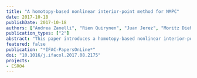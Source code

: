 ```yaml
---
title: "A homotopy-based nonlinear interior-point method for NMPC"
date: 2017-10-18
publishDate: 2017-10-18
authors: ["Andrea Zanelli", "Rien Quirynen", "Juan Jerez", "Moritz Diehl"]
publication_types: ["2"]
abstract: "This paper introduces a homotopy-based nonlinear interior-point method that can exploit warm-starts for an efficient real-time implementation of nonlinear model predictive control (NMPC). The algorithm performs a homotopy on a tightened problem with a fixed value of the barrier parameter during which the initial state is changed gradually. Once an approximate solution to the tightened problem is obtained, a second homotopy is performed that shrinks the barrier parameter in order to compute a solution to the original problem. Theoretical results are presented on the local convergence, which provide a second order contraction estimate for both phases of the algorithm. In order to assess the potential of the proposed scheme, it has been implemented in the software package FORCES NLP. Its performance on a non-trivial NMPC case study is shown, where a speedup of up to one order of magnitude is obtained."
featured: false
publication: "*IFAC-PapersOnLine*"
doi: "10.1016/j.ifacol.2017.08.2175"
projects:
- ESR04
---
```


